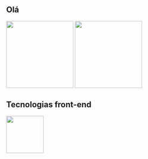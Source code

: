 ## Olá

<div>
  <img height="180em" src='https://github-readme-stats.vercel.app/api?username=FreakW&theme=dark'>
  <img height="180em" src='https://github-readme-stats.vercel.app/api/top-langs/?username=anuraghazra&theme=dark'>
</div>
<div>
  <h2>Tecnologias front-end</h2>
  <img height='100em' src="https://cdn.jsdelivr.net/gh/devicons/devicon/icons/css3/css3-plain-wordmark.svg">
</div>
